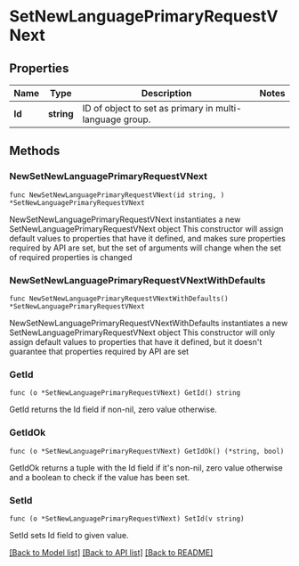 # SetNewLanguagePrimaryRequestVNext

## Properties

Name | Type | Description | Notes
------------ | ------------- | ------------- | -------------
**Id** | **string** | ID of object to set as primary in multi-language group. | 

## Methods

### NewSetNewLanguagePrimaryRequestVNext

`func NewSetNewLanguagePrimaryRequestVNext(id string, ) *SetNewLanguagePrimaryRequestVNext`

NewSetNewLanguagePrimaryRequestVNext instantiates a new SetNewLanguagePrimaryRequestVNext object
This constructor will assign default values to properties that have it defined,
and makes sure properties required by API are set, but the set of arguments
will change when the set of required properties is changed

### NewSetNewLanguagePrimaryRequestVNextWithDefaults

`func NewSetNewLanguagePrimaryRequestVNextWithDefaults() *SetNewLanguagePrimaryRequestVNext`

NewSetNewLanguagePrimaryRequestVNextWithDefaults instantiates a new SetNewLanguagePrimaryRequestVNext object
This constructor will only assign default values to properties that have it defined,
but it doesn't guarantee that properties required by API are set

### GetId

`func (o *SetNewLanguagePrimaryRequestVNext) GetId() string`

GetId returns the Id field if non-nil, zero value otherwise.

### GetIdOk

`func (o *SetNewLanguagePrimaryRequestVNext) GetIdOk() (*string, bool)`

GetIdOk returns a tuple with the Id field if it's non-nil, zero value otherwise
and a boolean to check if the value has been set.

### SetId

`func (o *SetNewLanguagePrimaryRequestVNext) SetId(v string)`

SetId sets Id field to given value.



[[Back to Model list]](../README.md#documentation-for-models) [[Back to API list]](../README.md#documentation-for-api-endpoints) [[Back to README]](../README.md)


